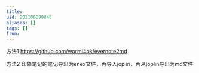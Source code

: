 ```yaml
---
title: 
uid: 202108090840
aliases: []
tags: []
from: 
---
```

方法1 
https://github.com/wormi4ok/evernote2md

方法2
印象笔记的笔记导出为enex文件，再导入joplin，再从joplin导出为md文件